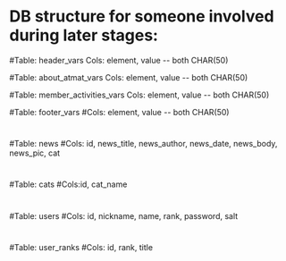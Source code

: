# DB structure for someone involved during later stages:

#Table: header_vars
Cols: element, value -- both CHAR(50)

#Table: about_atmat_vars
Cols: element, value -- both CHAR(50)

#Table: member_activities_vars
Cols: element, value -- both CHAR(50)

#Table: footer_vars
#Cols: element, value -- both CHAR(50)
#
#Table: news
#Cols: id, news_title, news_author, news_date, news_body, news_pic, cat
#
#Table: cats
#Cols:id, cat_name
#
#Table: users
#Cols: id, nickname, name, rank, password, salt
#
#Table: user_ranks
#Cols: id, rank, title

